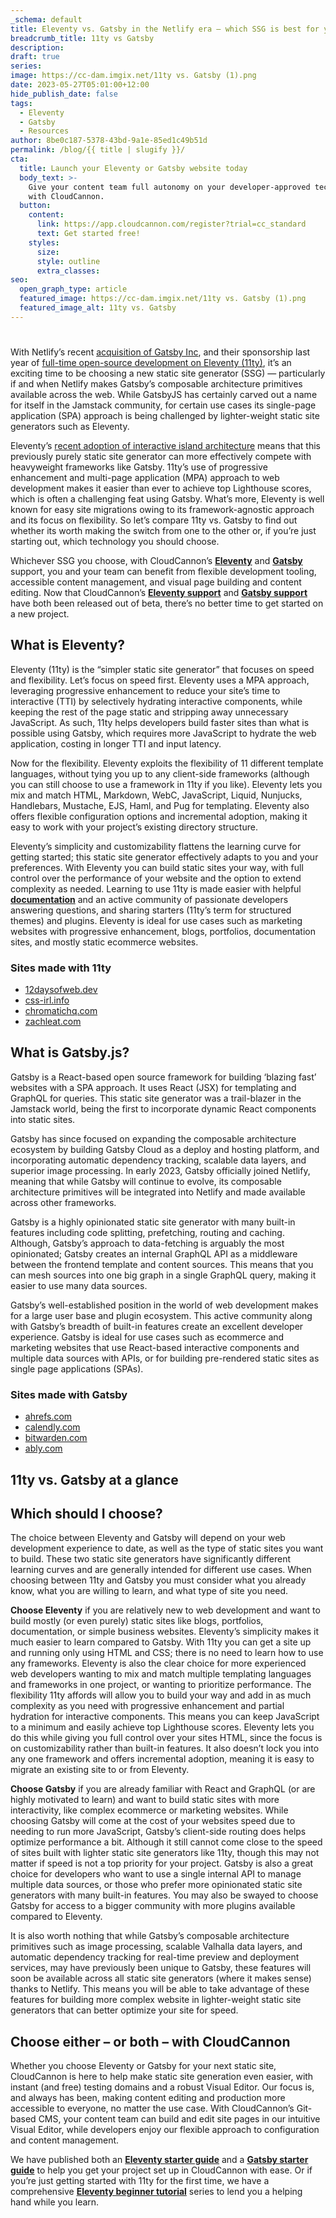 ```yaml
---
_schema: default
title: Eleventy vs. Gatsby in the Netlify era – which SSG is best for you?
breadcrumb_title: 11ty vs Gatsby
description:
draft: true
series:
image: https://cc-dam.imgix.net/11ty vs. Gatsby (1).png
date: 2023-05-27T05:01:00+12:00
hide_publish_date: false
tags:
  - Eleventy
  - Gatsby
  - Resources
author: 8be0c187-5378-43bd-9a1e-85ed1c49b51d
permalink: /blog/{{ title | slugify }}/
cta:
  title: Launch your Eleventy or Gatsby website today
  body_text: >-
    Give your content team full autonomy on your developer-approved tech stack
    with CloudCannon.
  button:
    content:
      link: https://app.cloudcannon.com/register?trial=cc_standard
      text: Get started free!
    styles:
      size:
      style: outline
      extra_classes:
seo:
  open_graph_type: article
  featured_image: https://cc-dam.imgix.net/11ty vs. Gatsby (1).png
  featured_image_alt: 11ty vs. Gatsby
---
```

#

With Netlify’s recent [acquisition of Gatsby Inc](https://www.gatsbyjs.com/blog/gatsby-is-joining-netlify/), and their sponsorship last year of [full-time open-source development on Eleventy (11ty)](https://www.11ty.dev/blog/eleventy-oss/), it’s an exciting time to be choosing a new static site generator (SSG) — particularly if and when Netlify makes Gatsby’s composable architecture primitives available across the web. While GatsbyJS has certainly carved out a name for itself in the Jamstack community, for certain use cases its single-page application (SPA) approach is being challenged by lighter-weight static site generators such as Eleventy.

Eleventy’s [recent adoption of interactive island architecture](https://www.11ty.dev/docs/plugins/partial-hydration/) means that this previously purely static site generator can more effectively compete with heavyweight frameworks like Gatsby. 11ty’s use of progressive enhancement and multi-page application (MPA) approach to web development makes it easier than ever to achieve top Lighthouse scores, which is often a challenging feat using Gatsby. What’s more, Eleventy is well known for easy site migrations owing to its framework-agnostic approach and its focus on flexibility. So let’s compare 11ty vs. Gatsby to find out whether its worth making the switch from one to the other or, if you’re just starting out, which technology you should choose.

Whichever SSG you choose, with CloudCannon’s&nbsp;**[Eleventy](https://cloudcannon.com/eleventy-cms/)**&nbsp;and **[Gatsby](https://cloudcannon.com/gatsby-cms/)** support, you and your team can benefit from flexible development tooling, accessible content management, and visual page building and content editing. Now that CloudCannon’s&nbsp;**[Eleventy support](https://cloudcannon.com/blog/new-eleventy-features-a-new-theme-and-full-eleventy-support/)**&nbsp;and **[Gatsby support](https://cloudcannon.com/blog/full-cloudcannon-support-for-gatsby/)** have both been released out of beta, there’s no better time to get started on a new project.

## What is Eleventy?

Eleventy (11ty) is the “simpler static site generator” that focuses on speed and flexibility. Let’s focus on speed first. Eleventy uses a MPA approach, leveraging progressive enhancement to reduce your site’s time to interactive (TTI) by selectively hydrating interactive components, while keeping the rest of the page static and stripping away unnecessary JavaScript. As such, 11ty helps developers build faster sites than what is possible using Gatsby, which requires more JavaScript to hydrate the web application, costing in longer TTI and input latency.

Now for the flexibility. Eleventy exploits the flexibility of 11 different template languages, without tying you up to any client-side frameworks (although you can still choose to use a framework in 11ty if you like). Eleventy lets you mix and match HTML, Markdown, WebC, JavaScript, Liquid, Nunjucks, Handlebars, Mustache, EJS, Haml, and Pug for templating. Eleventy also offers flexible configuration options and incremental adoption, making it easy to work with your project’s existing directory structure.

Eleventy’s simplicity and customizability flattens the learning curve for getting started; this static site generator effectively adapts to you and your preferences. With Eleventy you can build static sites your way, with full control over the performance of your website and the option to extend complexity as needed. Learning to use 11ty is made easier with helpful **[documentation](https://www.11ty.dev/docs/)** and an active community of passionate developers answering questions, and sharing starters (11ty’s term for structured themes) and plugins. Eleventy is ideal for use cases such as marketing websites with progressive enhancement, blogs, portfolios, documentation sites, and mostly static ecommerce websites.

### Sites made with 11ty

* [12daysofweb.dev](https://12daysofweb.dev/)
* [css-irl.info](https://css-irl.info/)
* [chromatichq.com](https://chromatichq.com/)
* [zachleat.com](https://www.zachleat.com/)

## What is Gatsby.js?

Gatsby is a React-based open source framework for building ‘blazing fast’ websites with a SPA approach. It uses React (JSX) for templating and GraphQL for queries. This static site generator was a trail-blazer in the Jamstack world, being the first to incorporate dynamic React components into static sites.

Gatsby has since focused on expanding the composable architecture ecosystem by building Gatsby Cloud as a deploy and hosting platform, and incorporating automatic dependency tracking, scalable data layers, and superior image processing. In early 2023, Gatsby officially joined Netlify, meaning that while Gatsby will continue to evolve, its composable architecture primitives will be integrated into Netlify and made available across other frameworks.

Gatsby is a highly opinionated static site generator with many built-in features including code splitting, prefetching, routing and caching. Although, Gatsby’s approach to data-fetching is arguably the most opinionated; Gatsby creates an internal GraphQL API as a middleware between the frontend template and content sources. This means that you can mesh sources into one big graph in a single GraphQL query, making it easier to use many data sources.

Gatsby’s well-established position in the world of web development makes for a large user base and plugin ecosystem. This active community along with Gatsby’s breadth of built-in features create an excellent developer experience. Gatsby is ideal for use cases such as ecommerce and marketing websites that use React-based interactive components and multiple data sources with APIs, or for building pre-rendered static sites as single page applications (SPAs).

### Sites made with Gatsby

* [ahrefs.com](https://ahrefs.com/)
* [calendly.com](https://calendly.com/)
* [bitwarden.com](https://bitwarden.com/)
* [ably.com](https://ably.com/)

## 11ty vs. Gatsby at a glance



## Which should I choose?



The choice between Eleventy and Gatsby will depend on your web development experience to date, as well as the type of static sites you want to build. These two static site generators have significantly different learning curves and are generally intended for different use cases. When choosing between 11ty and Gatsby you must consider what you already know, what you are willing to learn, and what type of site you need.

**Choose Eleventy** if you are relatively new to web development and want to build mostly (or even purely) static sites like blogs, portfolios, documentation, or simple business websites. Eleventy’s simplicity makes it much easier to learn compared to Gatsby. With 11ty you can get a site up and running only using HTML and CSS; there is no need to learn how to use any frameworks. Eleventy is also the clear choice for more experienced web developers wanting to mix and match multiple templating languages and frameworks in one project, or wanting to prioritize performance. The flexibility 11ty affords will allow you to build your way and add in as much complexity as you need with progressive enhancement and partial hydration for interactive components. This means you can keep JavaScript to a minimum and easily achieve top Lighthouse scores. Eleventy lets you do this while giving you full control over your sites HTML, since the focus is on customizability rather than built-in features. It also doesn’t lock you into any one framework and offers incremental adoption, meaning it is easy to migrate an existing site to or from Eleventy.

**Choose Gatsby** if you are already familiar with React and GraphQL (or are highly motivated to learn) and want to build static sites with more interactivity, like complex ecommerce or marketing websites. While choosing Gatsby will come at the cost of your websites speed due to needing to run more JavaScript, Gatsby’s client-side routing does helps optimize performance a bit. Although it still cannot come close to the speed of sites built with lighter static site generators like 11ty, though this may not matter if speed is not a top priority for your project. Gatsby is also a great choice for developers who want to use a single internal API to manage multiple data sources, or those who prefer more opinionated static site generators with many built-in features. You may also be swayed to choose Gatsby for access to a bigger community with more plugins available compared to Eleventy.

It is also worth nothing that while Gatsby’s composable architecture primitives such as image processing, scalable Valhalla data layers, and automatic dependency tracking for real-time preview and deployment services, may have previously been unique to Gatsby, these features will soon be available across all static site generators (where it makes sense) thanks to Netlify. This means you will be able to take advantage of these features for building more complex website in lighter-weight static site generators that can better optimize your site for speed.

## Choose either – or both – with CloudCannon

Whether you choose Eleventy or Gatsby for your next static site, CloudCannon is here to help make static site generation even easier, with instant (and free) testing domains and a robust Visual Editor. Our focus is, and always has been, making content editing and production more accessible to everyone, no matter the use case. With CloudCannon’s Git-based CMS, your content team can build and edit site pages in our intuitive Visual Editor, while developers enjoy our flexible approach to configuration and content management.

We have published both an&nbsp;**[Eleventy starter guide](https://cloudcannon.com/documentation/guides/eleventy-cms-get-started-with-cloudcannon/)**&nbsp;and a **[Gatsby starter guide](https://cloudcannon.com/documentation/guides/gatsby-starter-guide/)** to help you get your project set up in CloudCannon with ease. Or if you’re just getting started with 11ty for the first time, we have a comprehensive&nbsp;**[Eleventy beginner tutorial](https://cloudcannon.com/tutorials/eleventy-beginner-tutorial/)**&nbsp;series to lend you a helping hand while you learn.
